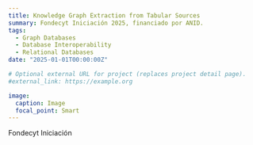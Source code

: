 ```yaml
---
title: Knowledge Graph Extraction from Tabular Sources
summary: Fondecyt Iniciación 2025, financiado por ANID.
tags:
  - Graph Databases
  - Database Interoperability
  - Relational Databases
date: "2025-01-01T00:00:00Z"

# Optional external URL for project (replaces project detail page).
#external_link: https://example.org

image:
  caption: Image
  focal_point: Smart
---
```


Fondecyt Iniciación